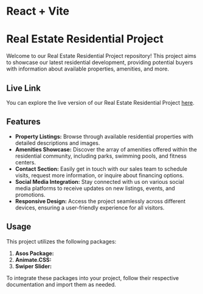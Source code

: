 # React + Vite
# Real Estate Residential Project

Welcome to our Real Estate Residential Project repository! This project aims to showcase our latest residential development, providing potential buyers with information about available properties, amenities, and more.

## Live Link

You can explore the live version of our Real Estate Residential Project [here](https://real-estate-project-92be1.web.app).

## Features

- **Property Listings:** Browse through available residential properties with detailed descriptions and images.
- **Amenities Showcase:** Discover the array of amenities offered within the residential community, including parks, swimming pools, and fitness centers.
- **Contact Section:** Easily get in touch with our sales team to schedule visits, request more information, or inquire about financing options.
- **Social Media Integration:** Stay connected with us on various social media platforms to receive updates on new listings, events, and promotions.
- **Responsive Design:** Access the project seamlessly across different devices, ensuring a user-friendly experience for all visitors.





## Usage

This project utilizes the following packages:

1. **Asos Package:** 
2. **Animate.CSS:** 
3. **Swiper Slider:** 

To integrate these packages into your project, follow their respective documentation and import them as needed.



